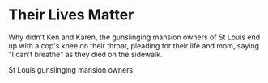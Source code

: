# Their Lives Matter
Why didn't Ken and Karen, the gunslinging mansion owners of St Louis end up with a cop's knee on their throat, pleading for their life and mom, saying "I can't breathe" as they died on the sidewalk.

St Louis gunslinging mansion owners.

